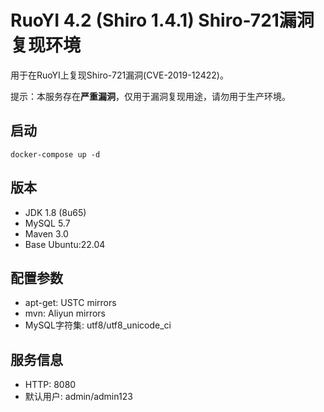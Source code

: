 # RuoYI 4.2 (Shiro 1.4.1) Shiro-721漏洞复现环境

用于在RuoYI上复现Shiro-721漏洞(CVE-2019-12422)。

提示：本服务存在**严重漏洞**，仅用于漏洞复现用途，请勿用于生产环境。

## 启动
`docker-compose up -d`

## 版本
+ JDK 1.8 (8u65)
+ MySQL 5.7
+ Maven 3.0
+ Base Ubuntu:22.04

## 配置参数
+ apt-get: USTC mirrors
+ mvn: Aliyun mirrors
+ MySQL字符集: utf8/utf8_unicode_ci

## 服务信息
+ HTTP: 8080
+ 默认用户: admin/admin123
